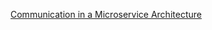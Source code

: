 
[Communication in a Microservice Architecture](https://amplication.com/blog/communication-in-a-microservice-architecture)